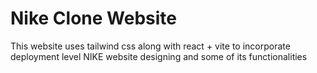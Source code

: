 # Nike Clone Website

This website uses tailwind css along with react + vite to incorporate deployment level NIKE website designing and some of its functionalities
